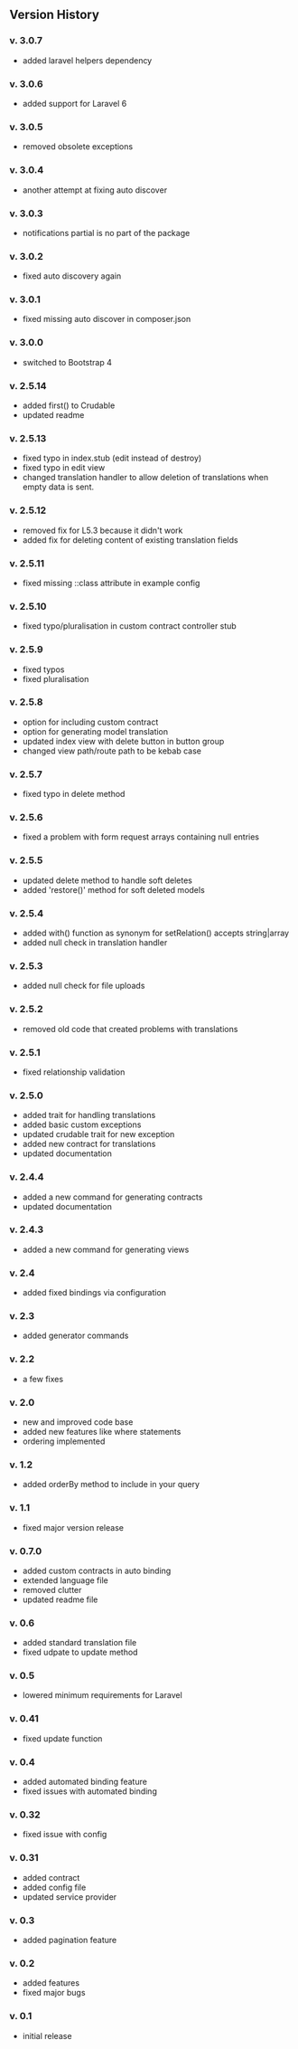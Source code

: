## Version History

### v. 3.0.7

- added laravel helpers dependency

### v. 3.0.6

- added support for Laravel 6

### v. 3.0.5

- removed obsolete exceptions

### v. 3.0.4

- another attempt at fixing auto discover

### v. 3.0.3

- notifications partial is no part of the package

### v. 3.0.2

- fixed auto discovery again

### v. 3.0.1

- fixed missing auto discover in composer.json

### v. 3.0.0

- switched to Bootstrap 4

### v. 2.5.14
- added first() to Crudable
- updated readme

### v. 2.5.13

- fixed typo in index.stub (edit instead of destroy)
- fixed typo in edit view
- changed translation handler to allow deletion of translations when empty data is sent.

### v. 2.5.12

- removed fix for L5.3 because it didn't work
- added fix for deleting content of existing translation fields

### v. 2.5.11 

- fixed missing ::class attribute in example config

### v. 2.5.10

- fixed typo/pluralisation in custom contract controller stub

### v. 2.5.9

- fixed typos
- fixed pluralisation 

### v. 2.5.8

- option for including custom contract
- option for generating model translation
- updated index view with delete button in button group
- changed view path/route path to be kebab case

### v. 2.5.7

- fixed typo in delete method

### v. 2.5.6

- fixed a problem with form request arrays containing null entries

### v. 2.5.5

- updated delete method to handle soft deletes
- added 'restore()' method for soft deleted models

### v. 2.5.4

- added with() function as synonym for setRelation() accepts string|array
- added null check in translation handler

### v. 2.5.3

- added null check for file uploads

### v. 2.5.2

- removed old code that created problems with translations

### v. 2.5.1

- fixed relationship validation

### v. 2.5.0

- added trait for handling translations
- added basic custom exceptions
- updated crudable trait for new exception
- added new contract for translations
- updated documentation

### v. 2.4.4

- added a new command for generating contracts
- updated documentation

### v. 2.4.3

- added a new command for generating views

### v. 2.4

- added fixed bindings via configuration

### v. 2.3

- added generator commands

### v. 2.2

- a few fixes

### v. 2.0

- new and improved code base
- added new features like where statements
- ordering implemented

### v. 1.2

- added orderBy method to include in your query

### v. 1.1

- fixed major version release

### v. 0.7.0

- added custom contracts in auto binding
- extended language file
- removed clutter
- updated readme file

### v. 0.6

- added standard translation file
- fixed udpate to update method

### v. 0.5

- lowered minimum requirements for Laravel

### v. 0.41

- fixed update function

### v. 0.4

- added automated binding feature
- fixed issues with automated binding

### v. 0.32

- fixed issue with config

### v. 0.31

- added contract
- added config file
- updated service provider

### v. 0.3

- added pagination feature

### v. 0.2

- added features
- fixed major bugs

### v. 0.1

- initial release

